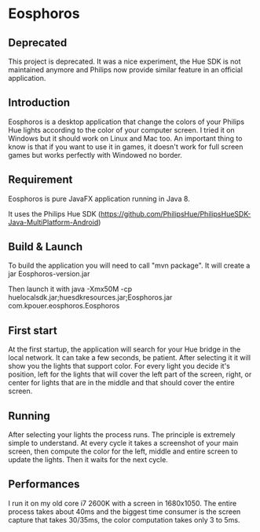 # Eosphoros

## Deprecated

This project is deprecated. It was a nice experiment, the Hue SDK is not maintained anymore and Philips now provide
similar feature in an official application.

## Introduction

Eosphoros is a desktop application that change the colors of your Philips Hue lights according to the color of your computer screen.
I tried it on Windows but it should work on Linux and Mac too.
An important thing to know is that if you want to use it in games, it doesn't work for full screen games but works perfectly with Windowed no border.

## Requirement

Eosphoros is pure JavaFX application running in Java 8.

It uses the Philips Hue SDK (https://github.com/PhilipsHue/PhilipsHueSDK-Java-MultiPlatform-Android)

## Build & Launch

To build the application you will need to call "mvn package".
It will create a jar Eosphoros-version.jar

Then launch it with 
java -Xmx50M -cp huelocalsdk.jar;huesdkresources.jar;Eosphoros.jar com.kpouer.eosphoros.Eosphoros

## First start

At the first startup, the application will search for your Hue bridge in the local network. It can take a few seconds, be patient.
After selecting it it will show you the lights that support color.
For every light you decide it's position, left for the lights that will cover the left part of the screen, right, or center for lights that are in the middle and that should cover the entire screen.

## Running

After selecting your lights the process runs. The principle is extremely simple to understand.
At every cycle it takes a screenshot of your main screen, then compute the color for the left, middle and entire screen to update the lights. Then it waits for the next cycle.

## Performances

I run it on my old core i7 2600K with a screen in 1680x1050. The entire process takes about 40ms and the biggest time consumer is the screen capture that takes 30/35ms, the color computation takes only 3 to 5ms.
